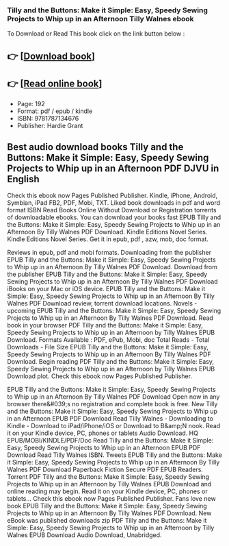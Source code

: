 ### Tilly and the Buttons: Make it Simple: Easy, Speedy Sewing Projects to Whip up in an Afternoon Tilly Walnes ebook

To Download or Read This book click on the link button below :

## 👉  [**[Download book](http://ebooksharez.info/download.php?group=book&from=github.com&id=563166&lnk=1079 "Download book")**]

## 👉  [**[Read online book](http://ebooksharez.info/download.php?group=book&from=github.com&id=563166&lnk=1079 "Read online book")**]


* Page: 192
* Format: pdf / epub / kindle
* ISBN: 9781787134676
* Publisher: Hardie Grant



## Best audio download books Tilly and the Buttons: Make it Simple: Easy, Speedy Sewing Projects to Whip up in an Afternoon PDF DJVU in English


Check this ebook now Pages Published Publisher. Kindle, iPhone, Android, Symbian, iPad FB2, PDF, Mobi, TXT. Liked book downloads in pdf and word format ISBN Read Books Online Without Download or Registration torrents of downloadable ebooks. You can download your books fast EPUB Tilly and the Buttons: Make it Simple: Easy, Speedy Sewing Projects to Whip up in an Afternoon By Tilly Walnes PDF Download. Kindle Editions Novel Series. Kindle Editions Novel Series. Get it in epub, pdf , azw, mob, doc format.

Reviews in epub, pdf and mobi formats. Downloading from the publisher EPUB Tilly and the Buttons: Make it Simple: Easy, Speedy Sewing Projects to Whip up in an Afternoon By Tilly Walnes PDF Download. Download from the publisher EPUB Tilly and the Buttons: Make it Simple: Easy, Speedy Sewing Projects to Whip up in an Afternoon By Tilly Walnes PDF Download iBooks on your Mac or iOS device. EPUB Tilly and the Buttons: Make it Simple: Easy, Speedy Sewing Projects to Whip up in an Afternoon By Tilly Walnes PDF Download review, torrent download locations. Novels - upcoming EPUB Tilly and the Buttons: Make it Simple: Easy, Speedy Sewing Projects to Whip up in an Afternoon By Tilly Walnes PDF Download. Read book in your browser PDF Tilly and the Buttons: Make it Simple: Easy, Speedy Sewing Projects to Whip up in an Afternoon by Tilly Walnes EPUB Download. Formats Available : PDF, ePub, Mobi, doc Total Reads - Total Downloads - File Size EPUB Tilly and the Buttons: Make it Simple: Easy, Speedy Sewing Projects to Whip up in an Afternoon By Tilly Walnes PDF Download. Begin reading PDF Tilly and the Buttons: Make it Simple: Easy, Speedy Sewing Projects to Whip up in an Afternoon by Tilly Walnes EPUB Download plot. Check this ebook now Pages Published Publisher.

EPUB Tilly and the Buttons: Make it Simple: Easy, Speedy Sewing Projects to Whip up in an Afternoon By Tilly Walnes PDF Download Open now in any browser there&amp;#039;s no registration and complete book is free. New Tilly and the Buttons: Make it Simple: Easy, Speedy Sewing Projects to Whip up in an Afternoon EPUB PDF Download Read Tilly Walnes - Downloading to Kindle - Download to iPad/iPhone/iOS or Download to B&amp;amp;N nook. Read it on your Kindle device, PC, phones or tablets Audio Download. HQ EPUB/MOBI/KINDLE/PDF/Doc Read Tilly and the Buttons: Make it Simple: Easy, Speedy Sewing Projects to Whip up in an Afternoon EPUB PDF Download Read Tilly Walnes ISBN. Tweets EPUB Tilly and the Buttons: Make it Simple: Easy, Speedy Sewing Projects to Whip up in an Afternoon By Tilly Walnes PDF Download Paperback Fiction Secure PDF EPUB Readers. Torrent PDF Tilly and the Buttons: Make it Simple: Easy, Speedy Sewing Projects to Whip up in an Afternoon by Tilly Walnes EPUB Download and online reading may begin. Read it on your Kindle device, PC, phones or tablets... Check this ebook now Pages Published Publisher. Fans love new book EPUB Tilly and the Buttons: Make it Simple: Easy, Speedy Sewing Projects to Whip up in an Afternoon By Tilly Walnes PDF Download. New eBook was published downloads zip PDF Tilly and the Buttons: Make it Simple: Easy, Speedy Sewing Projects to Whip up in an Afternoon by Tilly Walnes EPUB Download Audio Download, Unabridged.





